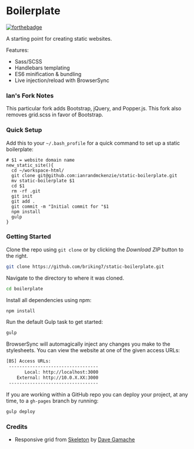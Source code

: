 # Boilerplate

[![forthebadge](http://forthebadge.com/images/badges/powered-by-netflix.svg)](http://forthebadge.com)

A starting point for creating static websites.

Features:
* Sass/SCSS
* Handlebars templating
* ES6 minification & bundling
* Live injection/reload with BrowserSync 

### Ian's Fork Notes

This particular fork adds Bootstrap, jQuery, and Popper.js. This fork also removes grid.scss in favor of Bootstrap.

### Quick Setup

Add this to your `~/.bash_profile` for a quick command to set up a static boilerplate:

```
# $1 = website domain name
new_static_site(){
  cd ~/workspace-html/
  git clone git@github.com:ianrandmckenzie/static-boilerplate.git
  mv static-boilerplate $1
  cd $1
  rm -rf .git
  git init
  git add .
  git commit -m "Initial commit for "$1
  npm install
  gulp
}
```

### Getting Started

Clone the repo using `git clone` or by clicking the *Download ZIP* button to the right.

```sh
git clone https://github.com/briking7/static-boilerplate.git
```

Navigate to the directory to where it was cloned.

```sh
cd boilerplate
```

Install all dependencies using npm:

```sh
npm install
```

Run the default Gulp task to get started:

```sh
gulp
```

BrowserSync will automagically inject any changes you make to the stylesheets. You can view the website at one of the given access URLs:

```sh
[BS] Access URLs:
 ----------------------------------
       Local: http://localhost:3000
    External: http://10.0.X.XX:3000
 ----------------------------------
```

If you are working within a GitHub repo you can deploy your project, at any time, to a `gh-pages` branch by running:

```sh
gulp deploy
```

### Credits

- Responsive grid from [Skeleton](http://getskeleton.com) by [Dave Gamache](https://github.com/dhg)

